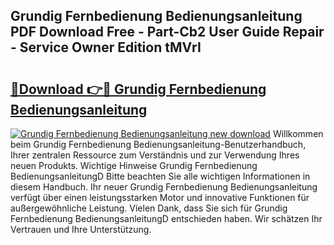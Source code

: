 ## Grundig Fernbedienung Bedienungsanleitung PDF Download Free - Part-Cb2 User Guide Repair - Service Owner Edition tMVrI

# <h2><a href="http://df0she.blite.top/?on=Grundig+Fernbedienung+Bedienungsanleitung">🔗Download 👉🔴 Grundig Fernbedienung Bedienungsanleitung</a></h2>

[![Grundig Fernbedienung Bedienungsanleitung new download](https://i.imgur.com/lujVjoI.png)](http://df0she.blite.top/?on=Grundig+Fernbedienung+Bedienungsanleitung)
Willkommen beim Grundig Fernbedienung Bedienungsanleitung-Benutzerhandbuch, Ihrer zentralen Ressource zum Verständnis und zur Verwendung Ihres neuen Produkts. Wichtige Hinweise Grundig Fernbedienung BedienungsanleitungD Bitte beachten Sie alle wichtigen Informationen in diesem Handbuch. Ihr neuer Grundig Fernbedienung Bedienungsanleitung verfügt über einen leistungsstarken Motor und innovative Funktionen für außergewöhnliche Leistung. Vielen Dank, dass Sie sich für Grundig Fernbedienung BedienungsanleitungD entschieden haben. Wir schätzen Ihr Vertrauen und Ihre Unterstützung.
